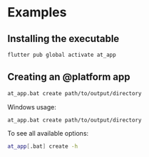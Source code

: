 # Examples

## Installing the executable

```sh
flutter pub global activate at_app
```

## Creating an @platform app

```sh
at_app.bat create path/to/output/directory
```

Windows usage:

```sh
at_app.bat create path/to/output/directory
```

To see all available options:

```sh
at_app[.bat] create -h
```
